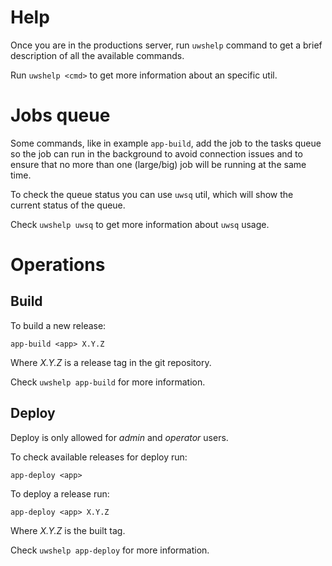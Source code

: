 # Help

Once you are in the productions server, run `uwshelp` command to get a brief
description of all the available commands.

Run `uwshelp <cmd>` to get more information about an specific util.

# Jobs queue

Some commands, like in example `app-build`, add the job to the tasks queue so
the job can run in the background to avoid connection issues and to ensure that
no more than one (large/big) job will be running at the same time.

To check the queue status you can use `uwsq` util, which will show the current
status of the queue.

Check `uwshelp uwsq` to get more information about `uwsq` usage.

# Operations

## Build

To build a new release:

    app-build <app> X.Y.Z

Where *X.Y.Z* is a release tag in the <app> git repository.

Check `uwshelp app-build` for more information.

## Deploy

Deploy is only allowed for *admin* and *operator* users.

To check available releases for deploy run:

    app-deploy <app>

To deploy a release run:

    app-deploy <app> X.Y.Z

Where *X.Y.Z* is the built tag.

Check `uwshelp app-deploy` for more information.
